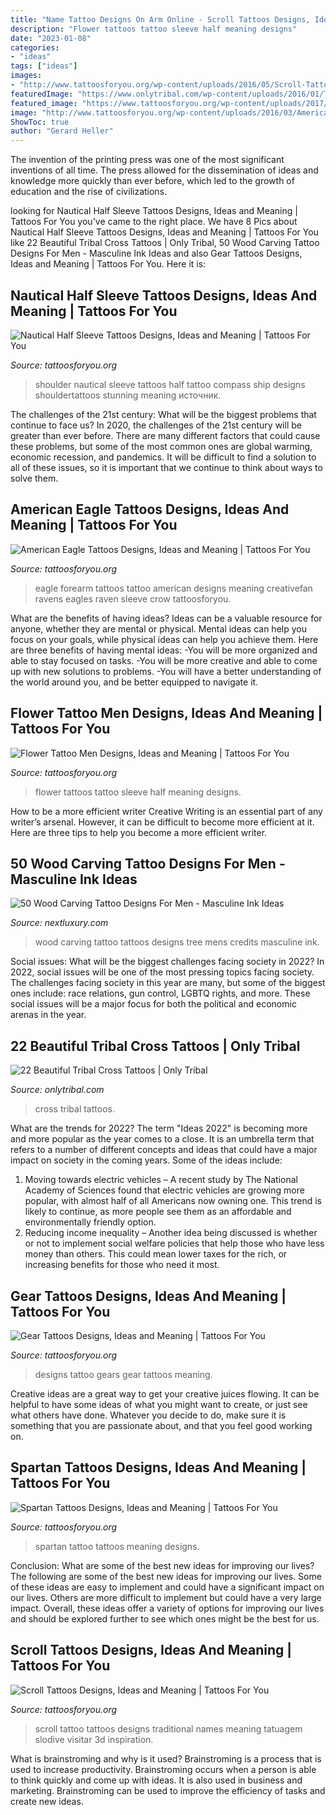 ```yaml
---
title: "Name Tattoo Designs On Arm Online - Scroll Tattoos Designs, Ideas And Meaning"
description: "Flower tattoos tattoo sleeve half meaning designs"
date: "2023-01-08"
categories:
- "ideas"
tags: ["ideas"]
images:
- "http://www.tattoosforyou.org/wp-content/uploads/2016/05/Scroll-Tattoos-Designs.jpg"
featuredImage: "https://www.onlytribal.com/wp-content/uploads/2016/01/Tribal-Cross-Tattoos-for-Men.jpg"
featured_image: "https://www.tattoosforyou.org/wp-content/uploads/2017/09/Half-Sleeve-Flower-Tattoos-for-Men.jpg"
image: "http://www.tattoosforyou.org/wp-content/uploads/2016/03/American-Eagle-Tattoo-on-Forearm.jpg"
ShowToc: true
author: "Gerard Heller"
---
```



The invention of the printing press was one of the most significant inventions of all time. The press allowed for the dissemination of ideas and knowledge more quickly than ever before, which led to the growth of education and the rise of civilizations.

	

		
looking for Nautical Half Sleeve Tattoos Designs, Ideas and Meaning | Tattoos For You you've came to the right place. We have 8 Pics about Nautical Half Sleeve Tattoos Designs, Ideas and Meaning | Tattoos For You like 22 Beautiful Tribal Cross Tattoos | Only Tribal, 50 Wood Carving Tattoo Designs For Men - Masculine Ink Ideas and also Gear Tattoos Designs, Ideas and Meaning | Tattoos For You. Here it is:
		
    
## Nautical Half Sleeve Tattoos Designs, Ideas And Meaning | Tattoos For You

<img loading=lazy src="https://www.tattoosforyou.org/wp-content/uploads/2017/05/Nautical-Half-Sleeve-Tattoos-Pictures.jpg" onerror="this.onerror=null;this.src='https://tse4.mm.bing.net/th?id=OIP.4Ws70eKTS6WDQxSXnvrTtgHaJ3&amp;pid=15.1';" alt="Nautical Half Sleeve Tattoos Designs, Ideas and Meaning | Tattoos For You">

_Source: tattoosforyou.org_

>shoulder nautical sleeve tattoos half tattoo compass ship designs shouldertattoos stunning meaning источник. 

	

The challenges of the 21st century: What will be the biggest problems that continue to face us?
In 2020, the challenges of the 21st century will be greater than ever before. There are many different factors that could cause these problems, but some of the most common ones are global warming, economic recession, and pandemics. It will be difficult to find a solution to all of these issues, so it is important that we continue to think about ways to solve them.

    
## American Eagle Tattoos Designs, Ideas And Meaning | Tattoos For You

<img loading=lazy src="http://www.tattoosforyou.org/wp-content/uploads/2016/03/American-Eagle-Tattoo-on-Forearm.jpg" onerror="this.onerror=null;this.src='https://tse3.mm.bing.net/th?id=OIP.lGidfSNMFJd1al37XXefjQHaJ6&amp;pid=15.1';" alt="American Eagle Tattoos Designs, Ideas and Meaning | Tattoos For You">

_Source: tattoosforyou.org_

>eagle forearm tattoos tattoo american designs meaning creativefan ravens eagles raven sleeve crow tattoosforyou. 

	

What are the benefits of having ideas?
Ideas can be a valuable resource for anyone, whether they are mental or physical. Mental ideas can help you focus on your goals, while physical ideas can help you achieve them. Here are three benefits of having mental ideas: 
-You will be more organized and able to stay focused on tasks. 
-You will be more creative and able to come up with new solutions to problems. 
-You will have a better understanding of the world around you, and be better equipped to navigate it.

    
## Flower Tattoo Men Designs, Ideas And Meaning | Tattoos For You

<img loading=lazy src="https://www.tattoosforyou.org/wp-content/uploads/2017/09/Half-Sleeve-Flower-Tattoos-for-Men.jpg" onerror="this.onerror=null;this.src='https://tse3.mm.bing.net/th?id=OIP.RiltIvKcjZ-ckH5w0PjCXQHaJ4&amp;pid=15.1';" alt="Flower Tattoo Men Designs, Ideas and Meaning | Tattoos For You">

_Source: tattoosforyou.org_

>flower tattoos tattoo sleeve half meaning designs. 

	

How to be a more efficient writer
Creative Writing is an essential part of any writer’s arsenal. However, it can be difficult to become more efficient at it. Here are three tips to help you become a more efficient writer.

    
## 50 Wood Carving Tattoo Designs For Men - Masculine Ink Ideas

<img loading=lazy src="http://nextluxury.com/wp-content/uploads/initals-in-tree-wood-carving-mens-inner-arm-bicep-tattoos.jpg" onerror="this.onerror=null;this.src='https://tse3.mm.bing.net/th?id=OIP.F0nj1arOToTeBblV17Pd2wHaJQ&amp;pid=15.1';" alt="50 Wood Carving Tattoo Designs For Men - Masculine Ink Ideas">

_Source: nextluxury.com_

>wood carving tattoo tattoos designs tree mens credits masculine ink. 

	

Social issues: What will be the biggest challenges facing society in 2022?
In 2022, social issues will be one of the most pressing topics facing society. The challenges facing society in this year are many, but some of the biggest ones include: race relations, gun control, LGBTQ rights, and more. These social issues will be a major focus for both the political and economic arenas in the year.

    
## 22 Beautiful Tribal Cross Tattoos | Only Tribal

<img loading=lazy src="https://www.onlytribal.com/wp-content/uploads/2016/01/Tribal-Cross-Tattoos-for-Men.jpg" onerror="this.onerror=null;this.src='https://tse3.mm.bing.net/th?id=OIP.E6XTfVfojPakQVjunqkvcAHaJ4&amp;pid=15.1';" alt="22 Beautiful Tribal Cross Tattoos | Only Tribal">

_Source: onlytribal.com_

>cross tribal tattoos. 

	

What are the trends for 2022?
The term "Ideas 2022" is becoming more and more popular as the year comes to a close. It is an umbrella term that refers to a number of different concepts and ideas that could have a major impact on society in the coming years. Some of the ideas include: 
1) Moving towards electric vehicles – A recent study by The National Academy of Sciences found that electric vehicles are growing more popular, with almost half of all Americans now owning one. This trend is likely to continue, as more people see them as an affordable and environmentally friendly option. 
2) Reducing income inequality – Another idea being discussed is whether or not to implement social welfare policies that help those who have less money than others. This could mean lower taxes for the rich, or increasing benefits for those who need it most.

    
## Gear Tattoos Designs, Ideas And Meaning | Tattoos For You

<img loading=lazy src="http://www.tattoosforyou.org/wp-content/uploads/2016/03/Gears-Tattoo-Designs.jpg" onerror="this.onerror=null;this.src='https://tse2.mm.bing.net/th?id=OIP.ai5hKB1n_xvjMxLhMZtp6AHaKj&amp;pid=15.1';" alt="Gear Tattoos Designs, Ideas and Meaning | Tattoos For You">

_Source: tattoosforyou.org_

>designs tattoo gears gear tattoos meaning. 

	

Creative ideas are a great way to get your creative juices flowing. It can be helpful to have some ideas of what you might want to create, or just see what others have done. Whatever you decide to do, make sure it is something that you are passionate about, and that you feel good working on.

    
## Spartan Tattoos Designs, Ideas And Meaning | Tattoos For You

<img loading=lazy src="https://www.tattoosforyou.org/wp-content/uploads/2016/05/Spartan-Tattoo.jpg" onerror="this.onerror=null;this.src='https://tse3.mm.bing.net/th?id=OIP.M-mzzODIkihmPAr32ZtJ1gHaLH&amp;pid=15.1';" alt="Spartan Tattoos Designs, Ideas and Meaning | Tattoos For You">

_Source: tattoosforyou.org_

>spartan tattoo tattoos meaning designs. 

	

Conclusion: What are some of the best new ideas for improving our lives?
The following are some of the best new ideas for improving our lives. Some of these ideas are easy to implement and could have a significant impact on our lives. Others are more difficult to implement but could have a very large impact. Overall, these ideas offer a variety of options for improving our lives and should be explored further to see which ones might be the best for us.

    
## Scroll Tattoos Designs, Ideas And Meaning | Tattoos For You

<img loading=lazy src="http://www.tattoosforyou.org/wp-content/uploads/2016/05/Scroll-Tattoos-Designs.jpg" onerror="this.onerror=null;this.src='https://tse3.mm.bing.net/th?id=OIP.z-mGLAkr6uZkCZO4b6eFIAHaJ4&amp;pid=15.1';" alt="Scroll Tattoos Designs, Ideas and Meaning | Tattoos For You">

_Source: tattoosforyou.org_

>scroll tattoo tattoos designs traditional names meaning tatuagem slodive visitar 3d inspiration. 

	

What is brainstroming and why is it used?
Brainstroming is a process that is used to increase productivity. Brainstroming occurs when a person is able to think quickly and come up with ideas. It is also used in business and marketing. Brainstroming can be used to improve the efficiency of tasks and create new ideas.

